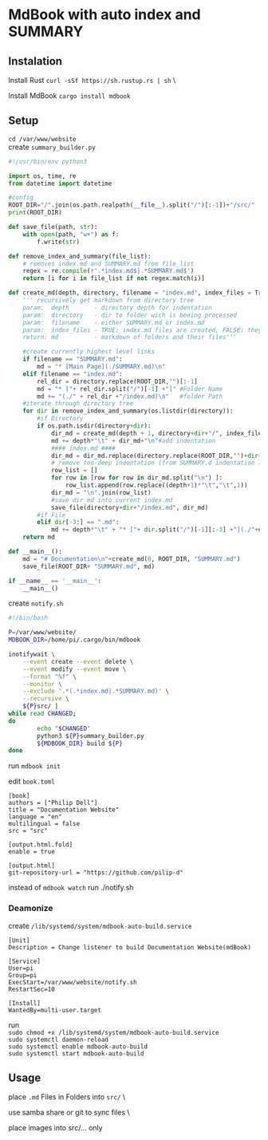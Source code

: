 # MdBook with auto index and SUMMARY

## Instalation

Install Rust `curl -sSf https://sh.rustup.rs | sh` \

Install MdBook `cargo install mdbook`

## Setup

`cd /var/www/website` \
create `summary_builder.py`

```python
#!/usr/bin/env python3

import os, time, re
from datetime import datetime

#config
ROOT_DIR="/".join(os.path.realpath(__file__).split("/")[:-1])+"/src/"
print(ROOT_DIR)

def save_file(path, str):
    with open(path, "w+") as f:
        f.write(str)

def remove_index_and_summary(file_list):
    # removes index.md and SUMMARY.md from file_list
    regex = re.compile(r'.*index.md$|.*SUMMARY.md$')
    return [i for i in file_list if not regex.match(i)]

def create_md(depth, directory, filename = "index.md", index_files = True):
    ''' recursively get markdown from directory tree
    param:  depth       - directory depth for indentation 
    param:  directory   - dir to folder wich is beeing processed
    param:  filename    - either SUMMARY.md or index.md
    param:  index_files - TRUE: index.md files are created, FALSE: they are not created
    return: md          - markdown of folders and their files'''

    #create currently highest level links
    if filename == "SUMMARY.md":
        md = "* [Main Page](./SUMMARY.md)\n"
    elif filename == "index.md":
        rel_dir = directory.replace(ROOT_DIR,"")[:-1]
        md = "* ["+ rel_dir.split("/")[-1] +"]" #Folder Name
        md += "(./" + rel_dir +"/index.md)\n"   #folder Path
    #iterate through directory tree
    for dir in remove_index_and_summary(os.listdir(directory)):
        #if Directory
        if os.path.isdir(directory+dir):
            dir_md = create_md(depth + 1, directory+dir+"/", index_files=index_files)#create markdown recursively
            md += depth*"\t" + dir_md+"\n"#add indentation
            #### index.md ####
            dir_md = dir_md.replace(directory.replace(ROOT_DIR,"")+dir+"/","")
            # remove too-deep indentation (from SUMMARY.d indentation levels)
            row_list = []
            for row in [row for row in dir_md.split("\n") ]:
                row_list.append(row.replace((depth+1)*"\t","\t",1))
            dir_md = "\n".join(row_list)
            #save dir_md into current index.md
            save_file(directory+dir+"/index.md", dir_md)
        #if File
        elif dir[-3:] == ".md":
            md += depth*"\t" + "* ["+ dir.split("/")[-1][:-3] +"](./"+directory.replace(ROOT_DIR,"")+dir+")\n"
    return md

def __main__():
    md = "# Documentation\n"+create_md(0, ROOT_DIR, "SUMMARY.md")
    save_file(ROOT_DIR+ "SUMMARY.md", md)

if __name__ == '__main__':
    __main__()
```

create `notify.sh`
```bash
#!/bin/bash

P=/var/www/website/
MDBOOK_DIR=/home/pi/.cargo/bin/mdbook

inotifywait \
    --event create --event delete \
    --event modify --event move \
    --format "%f" \
    --monitor \
    --exclude '.*(.*index.md|.*SUMMARY.md)' \
    --recursive \
    ${P}src/ |
while read CHANGED;
do
        echo "$CHANGED"
        python3 ${P}summary_builder.py
        ${MDBOOK_DIR} build ${P}
done

```
run `mdbook init`

edit `book.toml`
```config
[book]
authors = ["Philip Dell"]
title = "Documentation Website"
language = "en"
multilingual = false
src = "src"

[output.html.fold]
enable = true

[output.html]
git-repository-url = "https://github.com/pilip-d"

```

instead of `mdbook watch` run ./notify.sh

### Deamonize

create `/lib/systemd/system/mdbook-auto-build.service`
```config
[Unit]
Description = Change listener to build Documentation Website(mdBook)

[Service]
User=pi
Group=pi
ExecStart=/var/www/website/notify.sh
RestartSec=10

[Install]
WantedBy=multi-user.target
```
run \
`sudo chmod +x /lib/systemd/system/mdbook-auto-build.service` \
`sudo systemctl daemon-reload` \
`sudo systemctl enable mdbook-auto-build` \
`sudo systemctl start mdbook-auto-build`

## Usage

place `.md` Files in Folders into `src/` \

use samba share or git to sync files \

place images into src/... only
